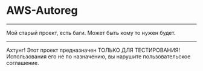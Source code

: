 # AWS-Autoreg
***
Мой старый проект, есть баги. Может быть кому то нужен будет.
***
Ахтунг! Этот проект предназначен ТОЛЬКО ДЛЯ ТЕСТИРОВАНИЯ! Использования его не по назначению, вы нарушите пользовательское соглашение.
